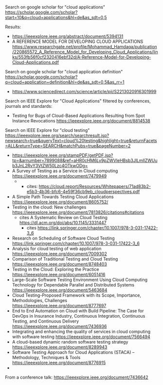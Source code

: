 
Search on google scholar for "cloud applications" https://scholar.google.com/scholar?start=10&q=cloud+applications&hl=de&as_sdt=0,5

Results:
- https://ieeexplore.ieee.org/abstract/document/5394131
- A REFERENCE MODEL FOR DEVELOPING CLOUD APPLICATIONS https://www.researchgate.net/profile/Mohammad_Hamdaqa/publication/220865572_A_Reference_Model_for_Developing_Cloud_Applications/links/553fb56f0cf2320416ebf32d/A-Reference-Model-for-Developing-Cloud-Applications.pdf

Search on google scholar for "cloud application definition" https://scholar.google.com/scholar?q=cloud+application+definition&hl=de&as_sdt=0,5&as_rr=1
- https://www.sciencedirect.com/science/article/pii/S2213020916301999

Search on IEEE Explore for "Cloud Applications" filtered by conferences, journals and standards:
- Testing for Bugs of Cloud-Based Applications Resulting from Spot Instance Revocations https://ieeexplore.ieee.org/document/8814538

Search on IEEE Explore for "cloud testing" https://ieeexplore.ieee.org/search/searchresult.jsp?newsearch=true&queryText=cloud%20testing&highlight=true&returnFacets=ALL&returnType=SEARCH&matchPubs=true&pageNumber=2
- https://ieeexplore.ieee.org/stampPDF/getPDF.jsp?tp=&arnumber=7899088&ref=aHR0cHM6Ly9pZWVleHBsb3JlLmllZWUub3JnL2RvY3VtZW50Lzc4OTkwODg=
- A Survey of Testing as a Service in Cloud computing https://ieeexplore.ieee.org/document/7479949
  - - cites: https://cloud.report/Resources/Whitepapers/71ad83b2-e5b3-4b36-bfc6-4e59f36cb9eb_cloudperspectives.pdf
- A Simple Path Towards Testing Cloud Applications https://ieeexplore.ieee.org/document/8605752/
- Testing in the cloud: New challenges https://ieeexplore.ieee.org/document/7813826/citations#citations
  - cites A Systematic Review on Cloud Testing https://dl.acm.org/doi/abs/10.1145/3331447
    - cites https://link.springer.com/chapter/10.1007/978-3-031-17422-3_6
- Research on Scheduling of Software Cloud Testing https://link.springer.com/chapter/10.1007/978-3-031-17422-3_6
- Analysis for cloud testing of web application https://ieeexplore.ieee.org/document/7009302
- Comparison of Traditional Testing and Cloud Testing https://ieeexplore.ieee.org/document/8748403
- Testing in the Cloud: Exploring the Practice https://ieeexplore.ieee.org/document/6051416
- Large-Scale Software Testing Environment Using Cloud Computing Technology for Dependable Parallel and Distributed Systems https://ieeexplore.ieee.org/document/5463684
- Cloud Testing-Proposed Framework with its Scope, Importance, Methodologies, Challenges https://ieeexplore.ieee.org/document/8777697
- End to End Automation on Cloud with Build Pipeline: The Case for DevOps in Insurance Industry, Continuous Integration, Continuous Testing, and Continuous Delivery https://ieeexplore.ieee.org/document/7436936
- Integrating and enhancing the quality of services in cloud computing with software testing https://ieeexplore.ieee.org/document/7566494
- A cloud-based dynamic random software testing strategy https://ieeexplore.ieee.org/document/8289943
- Software Testing Approach for Cloud Applications (STACA) – Methodology, Techniques & Tools https://ieeexplore.ieee.org/document/8776915
- 

From a conference talk: https://ieeexplore.ieee.org/document/7436642
 